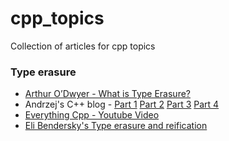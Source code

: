 # cpp_topics
Collection of articles for cpp topics


### Type erasure
- [Arthur O’Dwyer - What is Type Erasure?](https://quuxplusone.github.io/blog/2019/03/18/what-is-type-erasure/)
- Andrzej's C++ blog - [Part 1](https://akrzemi1.wordpress.com/2013/11/18/type-erasure-part-i/) [Part 2](https://akrzemi1.wordpress.com/2013/12/06/type-erasure-part-ii/) [Part 3](https://akrzemi1.wordpress.com/2013/12/11/type-erasure-part-iii/) [Part 4](https://akrzemi1.wordpress.com/2014/01/13/type-erasure-part-iv/) 
- [Everything Cpp - Youtube Video](https://www.youtube.com/watch?v=ZPk8HuyrKXU)
- [Eli Bendersky's Type erasure and reification](https://eli.thegreenplace.net/2018/type-erasure-and-reification/)
